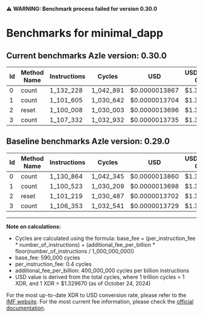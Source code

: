 ⚠️ **WARNING: Benchmark process failed for version 0.30.0**

# Benchmarks for minimal_dapp

## Current benchmarks Azle version: 0.30.0

| Id  | Method Name | Instructions | Cycles    | USD           | USD/Million Calls | Change                            |
| --- | ----------- | ------------ | --------- | ------------- | ----------------- | --------------------------------- |
| 0   | count       | 1_132_228    | 1_042_891 | $0.0000013867 | $1.38             | <font color="red">+1_364</font>   |
| 1   | count       | 1_101_605    | 1_030_642 | $0.0000013704 | $1.37             | <font color="red">+1_082</font>   |
| 2   | reset       | 1_100_008    | 1_030_003 | $0.0000013696 | $1.36             | <font color="green">-1_211</font> |
| 3   | count       | 1_107_332    | 1_032_932 | $0.0000013735 | $1.37             | <font color="red">+979</font>     |

## Baseline benchmarks Azle version: 0.29.0

| Id  | Method Name | Instructions | Cycles    | USD           | USD/Million Calls |
| --- | ----------- | ------------ | --------- | ------------- | ----------------- |
| 0   | count       | 1_130_864    | 1_042_345 | $0.0000013860 | $1.38             |
| 1   | count       | 1_100_523    | 1_030_209 | $0.0000013698 | $1.36             |
| 2   | reset       | 1_101_219    | 1_030_487 | $0.0000013702 | $1.37             |
| 3   | count       | 1_106_353    | 1_032_541 | $0.0000013729 | $1.37             |

---

**Note on calculations:**

- Cycles are calculated using the formula: base_fee + (per_instruction_fee \* number_of_instructions) + (additional_fee_per_billion \* floor(number_of_instructions / 1_000_000_000))
- base_fee: 590_000 cycles
- per_instruction_fee: 0.4 cycles
- additional_fee_per_billion: 400_000_000 cycles per billion instructions
- USD value is derived from the total cycles, where 1 trillion cycles = 1 XDR, and 1 XDR = $1.329670 (as of October 24, 2024)

For the most up-to-date XDR to USD conversion rate, please refer to the [IMF website](https://www.imf.org/external/np/fin/data/rms_sdrv.aspx).
For the most current fee information, please check the [official documentation](https://internetcomputer.org/docs/current/developer-docs/gas-cost#execution).
